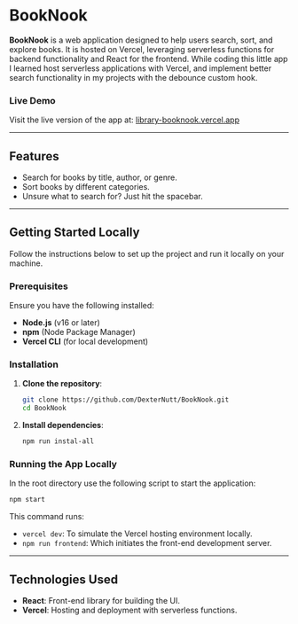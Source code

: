 # BookNook

**BookNook** is a web application designed to help users search, sort, and explore books. It is hosted on Vercel, leveraging serverless functions for backend functionality and React for the frontend.
While coding this little app I learned host serverless applications with Vercel, and implement better search functionality in my projects with the debounce custom hook.

### Live Demo

Visit the live version of the app at: [library-booknook.vercel.app](https://library-booknook.vercel.app/)

---

## Features

- Search for books by title, author, or genre.
- Sort books by different categories.
- Unsure what to search for? Just hit the spacebar.
---

## Getting Started Locally

Follow the instructions below to set up the project and run it locally on your machine.

### Prerequisites

Ensure you have the following installed:

- **Node.js** (v16 or later)
- **npm** (Node Package Manager)
- **Vercel CLI** (for local development)

### Installation

1. **Clone the repository**:

   ```bash
   git clone https://github.com/DexterNutt/BookNook.git
   cd BookNook
   ```

2. **Install dependencies**:

   ```bash
   npm run instal-all
   ```
   

### Running the App Locally

In the root directory use the following script to start the application:

```bash
npm start
```

This command runs:

- `vercel dev`: To simulate the Vercel hosting environment locally.
- `npm run frontend`: Which initiates the front-end development server.



---

## Technologies Used

- **React**: Front-end library for building the UI.
- **Vercel**: Hosting and deployment with serverless functions.

